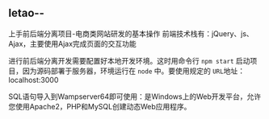 ## letao--
上手前后端分离项目-电商类网站研发的基本操作
前端技术栈有：jQuery、js、Ajax，主要使用Ajax完成页面的交互功能

进行前后端分离开发需要配置好本地开发环境。这时用命令行 `npm start` 启动项目，因为源码部署于服务器，环境运行在 `node` 中。要使用规定的 `URL`地址：
localhost:3000

SQL语句导入到Wampserver64即可使用：是Windows上的Web开发平台，允许您使用Apache2，PHP和MySQL创建动态Web应用程序。
